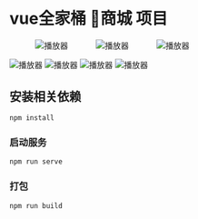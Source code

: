 # vue全家桶 🍄商城 项目

 <img src="https://github.com/fffffabulous/tmall/blob/master/d.jpeg" style="margin-left:45px" alt="播放器" align=center />
 <img src="https://github.com/fffffabulous/tmall/blob/master/d.jpeg" style="margin-left:45px" alt="播放器" align=center />
 <img src="https://github.com/fffffabulous/tmall/blob/master/d.jpeg" style="margin-left:45px" alt="播放器" align=center />


![](https://github.com/fffffabulous/tmall/blob/master/d.jpeg "播放器")
![](https://github.com/fffffabulous/tmall/blob/master/c.jpeg "播放器")
![](https://github.com/fffffabulous/tmall/blob/master/b.jpeg "播放器")
![](https://github.com/fffffabulous/tmall/blob/master/a.jpeg "播放器")

## 安装相关依赖
```
npm install
```

### 启动服务
```
npm run serve
```

### 打包
```
npm run build
```

